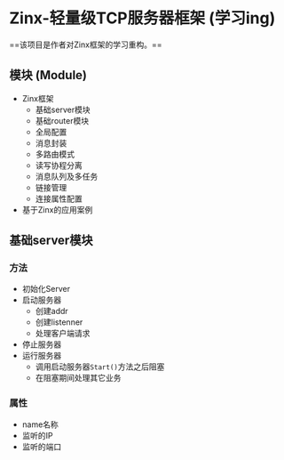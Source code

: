 # Zinx-轻量级TCP服务器框架 (学习ing)
==该项目是作者对Zinx框架的学习重构。==

## 模块 (Module)
* Zinx框架
	* 基础server模块
	* 基础router模块
	* 全局配置
	* 消息封装
	* 多路由模式
	* 读写协程分离
	* 消息队列及多任务
	* 链接管理
	* 连接属性配置
* 基于Zinx的应用案例

## 基础server模块

### 方法
* 初始化Server
* 启动服务器
  * 创建addr
  * 创建listenner
  * 处理客户端请求
* 停止服务器
* 运行服务器
  * 调用启动服务器`Start()`方法之后阻塞
  * 在阻塞期间处理其它业务

### 属性
* name名称
* 监听的IP
* 监听的端口
